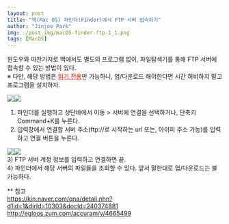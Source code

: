 ```yaml
---
layout: post
title: "맥(Mac OS) 파인더(Finder)에서 FTP 서버 접속하기"
author: "Jinjoo Park"
img: ./post_img/macOS-finder-ftp-1_1.png
tags: [MacOS]
---
```


윈도우와 마찬가지로 맥에서도 별도의 프로그램 없이, 파일탐색기를 통해 FTP 서버에 접속할 수 있는 방법이 있다.  
※ 다만, 해당 방법은 <font color="red" style="text-decoration:underline">읽기 전용</font>만 가능하니, 업/다운로드 해야한다면 시간 허비하지 말고 프로그램을 설치하자.  

<img src="{{site.baseurl}}/assets/post_img/macOS-finder-ftp-1_1.png" class="c2"><img src="{{site.baseurl}}/assets/post_img/macOS-finder-ftp-1_2.png" class="c2">  
1) 파인더를 실행하고 상단바에서 이동 > 서버에 연결을 선택하거나, 단축키 Command+K를 누른다.  
2) 입력창에서 연결할 서버 주소(ftp://로 시작하는 url 또는, 아이피 주소 가능)를 입력하고 연결 버튼을 누른다.  

<img src="{{site.baseurl}}/assets/post_img/macOS-finder-ftp-1_3.png" class="c2"><img src="{{site.baseurl}}/assets/post_img/macOS-finder-ftp-1_4.png" class="c2">  
3) FTP 서버 계정 정보를 입력하고 연결하면 끝.  
4) 파인더에서 해당 서버의 파일들을 조회할 수 있다. 앞서 말한대로 업/다운로드는 불가능하다.  

** 참고  
https://kin.naver.com/qna/detail.nhn?d1id=1&dirId=10303&docId=240374881  
http://egloos.zum.com/accuram/v/4665499